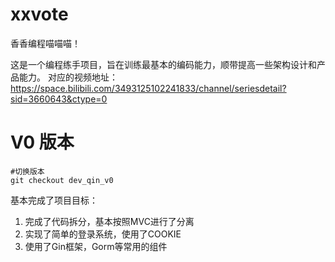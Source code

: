 # xxvote
香香编程喵喵喵！

这是一个编程练手项目，旨在训练最基本的编码能力，顺带提高一些架构设计和产品能力。
对应的视频地址：
https://space.bilibili.com/3493125102241833/channel/seriesdetail?sid=3660643&ctype=0

# V0 版本
```shell
#切换版本
git checkout dev_qin_v0
```

基本完成了项目目标：

1. 完成了代码拆分，基本按照MVC进行了分离
2. 实现了简单的登录系统，使用了COOKIE
3. 使用了Gin框架，Gorm等常用的组件